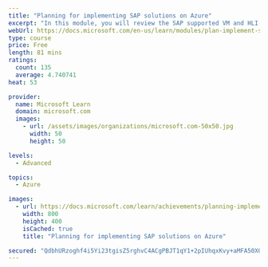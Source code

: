 ```yaml
---
title: "Planning for implementing SAP solutions on Azure"
excerpt: "In this module, you will review the SAP supported VM and HLI types, the OS and DBMS releases for SAP in Azure, and the SAPS throughput estimates provided by Azure VMs and HLI."
webUrl: https://docs.microsoft.com/en-us/learn/modules/plan-implement-sap-solutions/
type: course
price: Free
length: 81 mins
ratings:
  count: 135
  average: 4.740741
heat: 53

provider:
  name: Microsoft Learn
  domain: microsoft.com
  images:
    - url: /assets/images/organizations/microsoft.com-50x50.jpg
      width: 50
      height: 50

levels:
  - Advanced

topics:
  - Azure

images:
  - url: https://docs.microsoft.com/learn/achievements/planning-implementing-sap-solutions-azure-social.png
    width: 800
    height: 400
    isCached: true
    title: "Planning for implementing SAP solutions on Azure"

secured: "QdbhURzoghf4i5Yi23tgisZ5rghvC4ACgPBJT1qY1+2pIUhqxKvy+aMFA50XOBoFzC2vSf+ejM8xq6uQoK06obzZKgQsqS8/XQNaWbw8UuQyJ2uh7RiibkmOuABa6UTWioPY5ZY5sQtRxh5iK0ybKa6dKs5FMLPBog/VZWmKk27GSMmI85P5HcXuWa35u0UKckDR3lHqtxvVJh/6hoz4vtC4BLxNJDfGPAQE1rZgjIngI5Js1lr/3j2Pe2S+3Ux2zthHM3IQ0oEq4mwCbWxASPHTHmdbsbdRjgYYrpcFxGSdI519gncCPccOwtnFE6cQjMmavK3QcfBpLymCE5bR0Z5l7m4a8IuIXr+rVFmVQLx3hDRNRxMciGd1B6t2FxZgKQjwshqvPxpiJY+ICY3JkQ==;Mt3JfEZMjVRB5pZgfyjygQ=="
---
```


